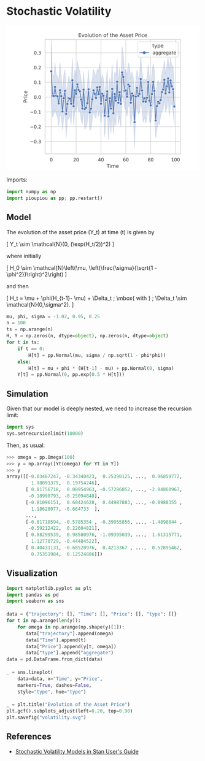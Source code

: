Stochastic Volatility
================================================================================

![Stochastic volatility](images/volatility.svg)


Imports:

```python
import numpy as np
import pioupiou as pp; pp.restart()
```

Model
--------------------------------------------------------------------------------

The evolution of the asset price \(Y_t\) at time \(t\) is given by

\[
    Y_t \sim \mathcal{N}(0, (\exp(H_t/2))^2)
\]

where initially

\[
    H_0 \sim \mathcal{N}\left(\mu, \left(\frac{\sigma}{\sqrt{1 - \phi^2}}\right)^2\right)
\]

and then

\[
    H_t = \mu  + \phi(H_{t-1}- \mu) + \Delta_t \; \mbox{ with } \; \Delta_t \sim \mathcal{N}(0,\sigma^2).
\]

```python
mu, phi, sigma = -1.02, 0.95, 0.25
n = 100
ts = np.arange(n)
H, Y = np.zeros(n, dtype=object), np.zeros(n, dtype=object)
for t in ts:
    if t == 0:
        H[t] = pp.Normal(mu, sigma / np.sqrt(1 - phi*phi))
    else:
        H[t] = mu + phi * (H[t-1] - mu) + pp.Normal(0, sigma)
    Y[t] = pp.Normal(0, pp.exp(0.5 * H[t]))

```

Simulation
--------------------------------------------------------------------------------

Given that our model is deeply nested, we need to increase the recursion limit:

```python
import sys
sys.setrecursionlimit(10000)
```

Then, as usual:

```python
>>> omega = pp.Omega(100)
>>> y = np.array([Yt(omega) for Yt in Y])
>>> y
array([[-0.03467247, -0.34340423,  0.25390125, ...,  0.96859772,
         1.98091379,  0.19754246],
       [ 0.81756718,  0.08954963, -0.57286052, ..., -2.04860967,
        -0.18998793, -0.25094848],
       [-0.81096151,  0.60424628,  0.44987883, ..., -0.8988355 ,
         1.18628077, -0.664733  ],
       ...,
       [-0.01718594, -0.5785354 , -0.39955856, ..., -1.4898044 ,
        -0.59212422,  0.22604821],
       [ 0.08299539,  0.98580976, -1.09395039, ...,  1.61315771,
         1.12770729, -0.44484522],
       [ 0.40431131, -0.68520976,  0.4213367 , ...,  0.52895462,
         0.75351984,  0.12524886]])
```

Visualization
--------------------------------------------------------------------------------

```python
import matplotlib.pyplot as plt
import pandas as pd
import seaborn as sns

data = {"trajectory": [], "Time": [], "Price": [], "type": []}
for t in np.arange(len(y)):
    for omega in np.arange(np.shape(y)[1]):
       data["trajectory"].append(omega)
       data["Time"].append(t)
       data["Price"].append(y[t, omega])
       data["type"].append("aggregate")
data = pd.DataFrame.from_dict(data)

_ = sns.lineplot(
    data=data, x="Time", y="Price", 
    markers=True, dashes=False,
    style="type", hue="type")

_ = plt.title("Evolution of the Asset Price")
plt.gcf().subplots_adjust(left=0.20, top=0.90)
plt.savefig("volatility.svg")
```



References
--------------------------------------------------------------------------------

  - [Stochastic Volatility Models in Stan User's Guide](https://mc-stan.org/docs/2_21/stan-users-guide/stochastic-volatility-models.html)
